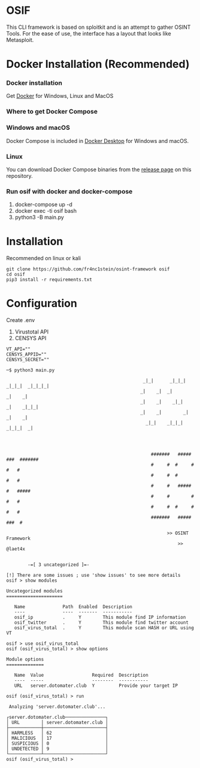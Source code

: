 # OSIF 
This CLI framework is based on sploitkit and is an attempt to gather OSINT Tools. For the ease of use, the interface has a layout that looks like Metasploit.

# Docker Installation (Recommended)

### Docker installation
Get [Docker](https://docs.docker.com/get-docker/)
for Windows, Linux and MacOS

### Where to get Docker Compose
### Windows and macOS
Docker Compose is included in
[Docker Desktop](https://www.docker.com/products/docker-desktop)
for Windows and macOS.

### Linux
You can download Docker Compose binaries from the
[release page](https://github.com/docker/compose/releases) on this repository.

### Run osif with docker and docker-compose
1. docker-compose up -d
2. docker exec -ti osif bash
3. python3 -B main.py



# Installation
Recommended on linux or kali
```
git clone https://github.com/fr4nc1stein/osint-framework osif
cd osif
pip3 install -r requirements.txt
```

# Configuration

Create .env
1. Virustotal API
2. CENSYS API
```
VT_API=""
CENSYS_APPID=""
CENSYS_SECRET=""
```



```
─$ python3 main.py 

                                                   _|_|      _|_|_|  _|_|_|  _|_|_|_|
                                                  _|    _|  _|          _|    _|      
                                                  _|    _|    _|_|      _|    _|_|_|  
                                                  _|    _|        _|    _|    _|
                                                    _|_|    _|_|_|    _|_|_|  _|




                                                      #######   #####   ###  #######                                                       
                                                      #     #  #     #   #   #
                                                      #     #  #         #   #
                                                      #     #   #####    #   #####
                                                      #     #        #   #   #
                                                      #     #  #     #   #   #
                                                      #######   #####   ###  #

                                                            >> OSINT Framework
                                                                >> @laet4x


        -=[ 3 uncategorized ]=-

[!] There are some issues ; use 'show issues' to see more details
osif > show modules                                                                                                                        

Uncategorized modules
=====================

   Name              Path  Enabled  Description
   ----              ----  -------  -----------
   osif_ip           .     Y        This module find IP information
   osif_twitter      .     Y        This module find twitter account
   osif_virus_total  .     Y        This module scan HASH or URL using VT

osif > use osif_virus_total                                                                                                                
osif (osif_virus_total) > show options                                                                                                     

Module options
==============

   Name  Value                  Required  Description
   ----  -----                  --------  -----------
   URL   server.dotomater.club  Y         Provide your target IP 

osif (osif_virus_total) > run                                                                                                              

 Analyzing 'server.dotomater.club'...

┌server.dotomater.club───────────────┐
│ URL        │ server.dotomater.club │
├────────────┼───────────────────────┤
│ HARMLESS   │ 62                    │
│ MALICIOUS  │ 17                    │
│ SUSPICIOUS │ 0                     │
│ UNDETECTED │ 9                     │
└────────────┴───────────────────────┘
osif (osif_virus_total) > 

```

